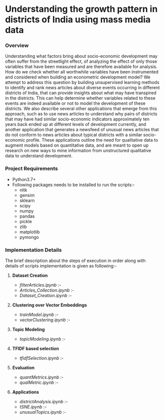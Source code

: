 # Understanding the growth pattern in districts of India using mass media data

### Overview

Understanding what factors bring about socio-economic development may often suffer from the streetlight effect, of analyzing the effect of only those variables that have been measured and are therefore available for analysis. How do we check whether all worthwhile variables have been instrumented and considered when building an econometric development model? We attempt to address this question by building unsupervised learning methods to identify and rank news articles about diverse events occurring in different districts of India, that can provide insights about what may have transpired in the districts. This can help determine whether variables related to these events are indeed available or not to model the development of these districts. We also describe several other applications that emerge from this approach, such as to use news articles to understand why pairs of districts that may have had similar socio-economic indicators approximately ten years back ended up at different levels of development currently, and another application that generates a newsfeed of unusual news articles that do not conform to news articles about typical districts with a similar socio-economic profile. These applications outline the need for qualitative data to augment models based on quantitative data, and are meant to open up research on new ways to mine information from unstructured qualitative data to understand development.


### Project Requirements

- Python3.7+
- Following packages needs to be installed to run the scripts:-
    - nltk
    - gensim
    - sklearn
    - scipy
    - numpy
    - pandas
    - pickle
    - zlib
    - matplotlib
    - pymongo
    
 

### Implementation Details

The brief description about the steps of execution in order along with details of scripts implementation is given as following:-

1. **Dataset Creation**
    - *filterArticles.ipynb* :- 
    - *Articles_Collection.ipynb* :-
    - *Dataset_Creation.ipynb* :-

2. **Clustering over Vector Embeddings**
    - *trainModel.ipynb* :-
    - *vectorClustering.ipynb* :-

3. **Topic Modeling**
    - *topicModeling.ipynb* :-

4. **TFIDF based selection**
    - *tfidfSelection.ipynb* :-

5. **Evaluation**
    - *quantMetrics.ipynb* :-
    - *qualMetric.ipynb* :-

6. **Applications**
    - *districtAnalysis.ipynb* :-
    - *tSNE.ipynb* :-
    - *unusualTopics.ipynb* :-

